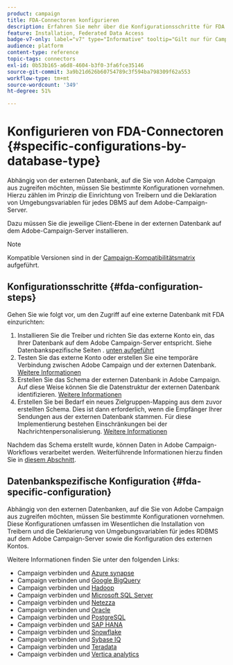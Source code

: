 ```yaml
---
product: campaign
title: FDA-Connectoren konfigurieren
description: Erfahren Sie mehr über die Konfigurationsschritte für FDA
feature: Installation, Federated Data Access
badge-v7-only: label="v7" type="Informative" tooltip="Gilt nur für Campaign Classic v7"
audience: platform
content-type: reference
topic-tags: connectors
exl-id: 0b53b165-a6d8-4604-b3f0-3fa6fce35146
source-git-commit: 3a9b21d626b60754789c3f594ba798309f62a553
workflow-type: tm+mt
source-wordcount: '349'
ht-degree: 51%

---
```


# Konfigurieren von FDA-Connectoren {#specific-configurations-by-database-type}



Abhängig von der externen Datenbank, auf die Sie von Adobe Campaign aus zugreifen möchten, müssen Sie bestimmte Konfigurationen vornehmen. Hierzu zählen im Prinzip die Einrichtung von Treibern und die Deklaration von Umgebungsvariablen für jedes DBMS auf dem Adobe-Campaign-Server.

Dazu müssen Sie die jeweilige Client-Ebene in der externen Datenbank auf dem Adobe-Campaign-Server installieren.

>[!NOTE]
>
>Kompatible Versionen sind in der [Campaign-Kompatibilitätsmatrix](../../rn/using/compatibility-matrix.md#FederatedDataAccessFDA) aufgeführt.
>

## Konfigurationsschritte {#fda-configuration-steps}

Gehen Sie wie folgt vor, um den Zugriff auf eine externe Datenbank mit FDA einzurichten:

1. Installieren Sie die Treiber und richten Sie das externe Konto ein, das Ihrer Datenbank auf dem Adobe Campaign-Server entspricht. Siehe Datenbankspezifische Seiten . [unten aufgeführt](#fda-specific-configuration)
1. Testen Sie das externe Konto oder erstellen Sie eine temporäre Verbindung zwischen Adobe Campaign und der externen Datenbank. [Weitere Informationen](../../installation/using/connecting-to-database.md)
1. Erstellen Sie das Schema der externen Datenbank in Adobe Campaign. Auf diese Weise können Sie die Datenstruktur der externen Datenbank identifizieren. [Weitere Informationen](../../installation/using/creating-data-schema.md)
1. Erstellen Sie bei Bedarf ein neues Zielgruppen-Mapping aus dem zuvor erstellten Schema. Dies ist dann erforderlich, wenn die Empfänger Ihrer Sendungen aus der externen Datenbank stammen. Für diese Implementierung bestehen Einschränkungen bei der Nachrichtenpersonalisierung. [Weitere Informationen](../../installation/using/defining-data-mapping.md)

Nachdem das Schema erstellt wurde, können Daten in Adobe Campaign-Workflows verarbeitet werden. Weiterführende Informationen hierzu finden Sie in [diesem Abschnitt](../../workflow/using/accessing-an-external-database--fda-.md).

## Datenbankspezifische Konfiguration {#fda-specific-configuration}

Abhängig von den externen Datenbanken, auf die Sie von Adobe Campaign aus zugreifen möchten, müssen Sie bestimmte Konfigurationen vornehmen. Diese Konfigurationen umfassen im Wesentlichen die Installation von Treibern und die Deklarierung von Umgebungsvariablen für jedes RDBMS auf dem Adobe Campaign-Server sowie die Konfiguration des externen Kontos.

Weitere Informationen finden Sie unter den folgenden Links:

* Campaign verbinden und [Azure synapse](../../installation/using/configure-fda-synapse.md)
* Campaign verbinden und [Google BigQuery](../../installation/using/configure-fda-google-big-query.md)
* Campaign verbinden und [Hadoop](../../installation/using/configure-fda-hadoop.md)
* Campaign verbinden und [Microsoft SQL Server](../../installation/using/configure-fda-sql.md)
* Campaign verbinden und [Netezza](../../installation/using/configure-fda-netezza.md)
* Campaign verbinden und [Oracle](../../installation/using/configure-fda-oracle.md)
* Campaign verbinden und [PostgreSQL](../../installation/using/configure-fda-postgresql.md)
* Campaign verbinden und [SAP HANA](../../installation/using/configure-fda-sap-hana.md)
* Campaign verbinden und [Snowflake](../../installation/using/configure-fda-snowflake.md)
* Campaign verbinden und [Sybase IQ](../../installation/using/configure-fda-sybase.md)
* Campaign verbinden und [Teradata](../../installation/using/configure-fda-teradata.md)
* Campaign verbinden und [Vertica analytics](../../installation/using/configure-fda-vertica.md)

